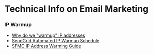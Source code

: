 # Technical Info on Email Marketing

### IP Warmup

* [Why do we "warmup" IP addresses](https://wordtothewise.com/2014/04/warmup-ip-addresses/)
* [SendGrid Automated IP Warmup Schedule](https://sendgrid.com/docs/API_Reference/Web_API_v3/IP_Management/ip_warmup_schedule.html)
* [SFMC IP Address Warming Guide](https://help.marketingcloud.com/en/documentation/exacttarget/resources/email_deliverability/ip_address_warming_guide/)

